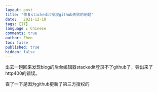 ```yaml
---
layout: post
title: "修复stackedit授权github失败的问题"
date:   2021-12-10
tags: [IT]
language : Chinese
comments: true
author: Zhen
toc: false
published: true
hidden: false
---
```

出去一趟回来发现blog的后台编辑器stackedit登录不了github了，弹出来了http400的错误。

查了一下是因为github更新了第三方授权的
<!--stackedit_data:
eyJoaXN0b3J5IjpbLTE5NTYxOTExOTVdfQ==
-->